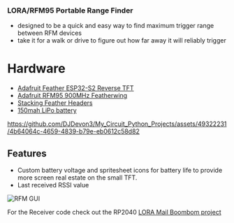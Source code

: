 ### LORA/RFM95 Portable Range Finder
- designed to be a quick and easy way to find maximum trigger range between RFM devices
- take it for a walk or drive to figure out how far away it will reliably trigger

# Hardware
- [Adafruit Feather ESP32-S2 Reverse TFT](https://www.adafruit.com/product/5345)
- [Adafruit RFM95 900MHz Featherwing](https://www.adafruit.com/product/3231)
- [Stacking Feather Headers](https://www.adafruit.com/product/2830)
- [150mah LiPo battery](https://www.adafruit.com/product/1317)

https://github.com/DJDevon3/My_Circuit_Python_Projects/assets/49322231/4b64064c-4659-4839-b79e-eb0612c58d82

## Features
- Custom battery voltage and spritesheet icons for battery life to provide more screen real estate on the small TFT.
- Last received RSSI value

![RFM GUI](https://github.com/DJDevon3/My_Circuit_Python_Projects/assets/49322231/bce0500b-7654-4471-8302-f9506446cfdb)

For the Receiver code check out the RP2040 [LORA Mail Boombom project](https://github.com/DJDevon3/My_Circuit_Python_Projects/tree/main/Multi-Board%20Projects/LORA%20Mail%20Boombox)
